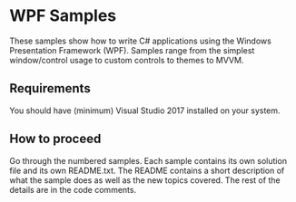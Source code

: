 # WPF Samples

These samples show how to write C# applications using the Windows Presentation Framework (WPF). Samples range from the simplest window/control usage to custom controls to themes to MVVM.

## Requirements

You should have (minimum) Visual Studio 2017 installed on your system.

## How to proceed

Go through the numbered samples. Each sample contains its own solution file and its own README.txt. The README contains a short description of what the sample does as well as the new topics covered. The rest of the details are in the code comments.
